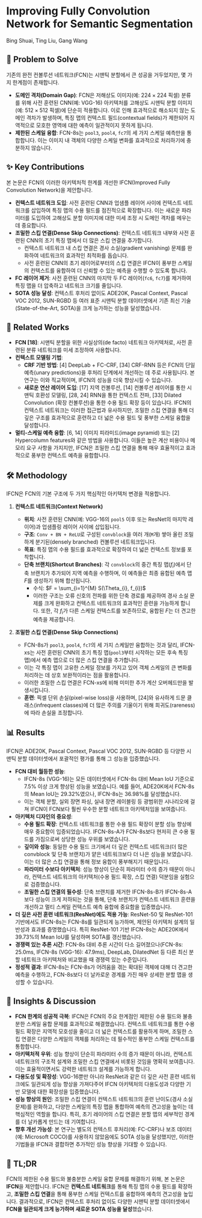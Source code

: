 # Improving Fully Convolution Network for Semantic Segmentation

Bing Shuai, Ting Liu, Gang Wang

## 🧩 Problem to Solve

기존의 완전 컨볼루션 네트워크(FCN)는 시맨틱 분할에서 큰 성공을 거두었지만, 몇 가지 한계점이 존재합니다.

- **도메인 격차(Domain Gap)**: FCN은 저해상도 이미지(예: $224 \times 224$ 픽셀) 분류를 위해 사전 훈련된 CNN(예: VGG-16) 아키텍처를 고해상도 시맨틱 분할 이미지(예: $512 \times 512$ 픽셀)에 단순히 적용합니다. 이로 인해 효과적으로 해소되지 않는 도메인 격차가 발생하며, 특징 맵의 컨텍스트 필드(contextual fields)가 제한되어 지역적으로 모호한 영역에 대한 예측이 일관적이지 못하게 됩니다.
- **제한된 스케일 융합**: FCN-8s는 `pool3`, `pool4`, `fc7`의 세 가지 스케일 예측만을 통합합니다. 이는 이미지 내 객체의 다양한 스케일 변화를 효과적으로 처리하기에 충분하지 않습니다.

## ✨ Key Contributions

본 논문은 FCN의 이러한 아키텍처적 한계를 개선한 IFCN(Improved Fully Convolution Network)을 제안합니다.

- **컨텍스트 네트워크 도입**: 사전 훈련된 CNN과 업샘플 레이어 사이에 컨텍스트 네트워크를 삽입하여 특징 맵의 수용 필드를 점진적으로 확장합니다. 이는 새로운 파라미터를 도입하여 고해상도 분할 이미지에 대한 미세 조정 시 도메인 격차를 메우는 데 중요합니다.
- **조밀한 스킵 연결(Dense Skip Connections)**: 컨텍스트 네트워크 내부와 사전 훈련된 CNN의 초기 특징 맵에서 더 많은 스킵 연결을 추가합니다.
  - 컨텍스트 네트워크 내 스킵 연결은 경사 소실(gradient vanishing) 문제를 완화하여 네트워크의 효과적인 최적화를 돕습니다.
  - 사전 훈련된 CNN의 초기 레이어로부터의 스킵 연결은 IFCN이 풍부한 스케일의 컨텍스트를 융합하여 더 신뢰할 수 있는 예측을 수행할 수 있도록 합니다.
- **FC 레이어 제거**: 사전 훈련된 CNN의 마지막 두 FC 레이어(`fc6`, `fc7`)를 제거하여 특징 맵을 더 압축하고 네트워크 크기를 줄입니다.
- **SOTA 성능 달성**: 컨텍스트 후처리 없이도 ADE20K, Pascal Context, Pascal VOC 2012, SUN-RGBD 등 여러 표준 시맨틱 분할 데이터셋에서 기존 최신 기술(State-of-the-Art, SOTA)을 크게 능가하는 성능을 달성했습니다.

## 📎 Related Works

- **FCN [18]**: 시맨틱 분할을 위한 사실상의(de facto) 네트워크 아키텍처로, 사전 훈련된 분류 네트워크를 미세 조정하여 사용합니다.
- **컨텍스트 모델링 기법**:
  - **CRF 기반 방법**: [4] DeepLab + FC-CRF, [34] CRF-RNN 등은 FCN의 단일 예측(unary predictions)을 후처리 단계에서 개선하는 데 주로 사용됩니다. 본 연구는 이와 직교적이며, IFCN의 성능을 더욱 향상시킬 수 있습니다.
  - **새로운 연산 레이어 도입**: [17] 지역 컨볼루션, [14] 컨볼루션 레이어를 통한 시맨틱 호환성 모델링, [28, 24] RNN을 통한 컨텍스트 전파, [33] Dilated Convolution (확장 컨볼루션)을 통한 수용 필드 확장 등이 있습니다. IFCN의 컨텍스트 네트워크는 이러한 접근법과 유사하지만, 조밀한 스킵 연결을 통해 더 깊은 구조를 효과적으로 훈련하고 더 넓은 수용 필드 및 풍부한 스케일 융합을 달성합니다.
- **멀티-스케일 예측 융합**: [6, 14] 이미지 피라미드(image pyramid) 또는 [2] Hypercolumn features와 같은 방법을 사용합니다. 이들은 높은 계산 비용이나 메모리 요구 사항을 가지지만, IFCN은 조밀한 스킵 연결을 통해 매우 효율적이고 효과적으로 풍부한 컨텍스트 예측을 융합합니다.

## 🛠️ Methodology

IFCN은 FCN의 기본 구조에 두 가지 핵심적인 아키텍처 변경을 적용합니다.

1. **컨텍스트 네트워크(Context Network)**

   - **위치**: 사전 훈련된 CNN(예: VGG-16의 `pool5` 이후 또는 ResNet의 마지막 레이어)과 업샘플링 레이어 사이에 삽입됩니다.
   - **구조**: `Conv + BN + ReLU`로 구성된 `convblock`을 여러 개(`M`개) 쌓아 올린 조밀하게 분기된(densely branched) 컨볼루션 네트워크입니다.
   - **목표**: 특징 맵의 수용 필드를 효과적으로 확장하여 더 넓은 컨텍스트 정보를 포착합니다.
   - **단축 브랜치(Shortcut Branches)**: 각 `convblock`의 중간 특징 맵($f_{i}$)에서 단축 브랜치가 추가되어 지역 예측을 수행하며, 이 예측들은 최종 융합된 예측 맵 $F$를 생성하기 위해 합산됩니다.
     - 수식: $F = \sum_{i=1}^{M} S(\Theta_{i}, f_{i})$
     - 이러한 구조는 오류 신호의 전파를 위한 단축 경로를 제공하여 경사 소실 문제를 크게 완화하고 컨텍스트 네트워크의 효과적인 훈련을 가능하게 합니다. 또한, 각 $f_i$가 다른 스케일 컨텍스트를 보존하므로, 융합된 $F$는 더 견고한 예측을 제공합니다.

2. **조밀한 스킵 연결(Dense Skip Connections)**
   - FCN-8s가 `pool3`, `pool4`, `fc7`의 세 가지 스케일만 융합하는 것과 달리, IFCN-xs는 사전 훈련된 CNN의 초기 특징 맵(`pool3`부터 시작하는 모든 후속 특징 맵)에서 예측 맵으로 더 많은 스킵 연결을 추가합니다.
   - 이는 각 특징 맵이 고유한 스케일 정보를 가지고 있어 객체 스케일의 큰 변화를 처리하는 데 상호 보완적이라는 점을 활용합니다.
   - 이러한 조밀한 스킵 연결은 FCN-xs에 비해 미미한 추가 계산 오버헤드만을 발생시킵니다.
   - **훈련**: 픽셀 단위 손실(pixel-wise loss)을 사용하며, [24]와 유사하게 드문 클래스(infrequent classes)에 더 많은 주의를 기울이기 위해 희귀도(rareness)에 따라 손실을 조정합니다.

## 📊 Results

IFCN은 ADE20K, Pascal Context, Pascal VOC 2012, SUN-RGBD 등 다양한 시맨틱 분할 데이터셋에서 포괄적인 평가를 통해 그 성능을 입증했습니다.

- **FCN 대비 월등한 성능**:
  - IFCN-8s (VGG-16)는 모든 데이터셋에서 FCN-8s 대비 Mean IoU 기준으로 7.5% 이상 크게 향상된 성능을 보였습니다. 예를 들어, ADE20K에서 FCN-8s의 Mean IoU는 29.32%였으나, IFCN-8s는 36.98%를 달성했습니다.
  - 이는 객체 분할, 실외 장면 파싱, 실내 장면 레이블링 등 광범위한 시나리오에 걸쳐 IFCN이 FCN보다 훨씬 우수한 분할 네트워크 아키텍처임을 보여줍니다.
- **아키텍처 디자인의 중요성**:
  - **수용 필드 확장**: 컨텍스트 네트워크를 통한 수용 필드 확장이 분할 성능 향상에 매우 중요함이 입증되었습니다. IFCN-8s-A가 FCN-8s보다 현저히 큰 수용 필드를 가짐으로써 상당한 성능 우위를 보였습니다.
  - **깊이와 성능**: 동일한 수용 필드 크기에서 더 깊은 컨텍스트 네트워크(더 많은 convblock 및 단축 브랜치)가 얕은 네트워크보다 더 나은 성능을 보였습니다. 이는 더 많은 스킵 연결을 통해 정보 융합이 풍부해지기 때문입니다.
  - **파라미터 수보다 아키텍처**: 성능 향상이 단순히 파라미터 수의 증가 때문이 아니라, 컨텍스트 네트워크의 아키텍처(수용 필드 확장, 스킵 연결) 덕분임을 실험으로 검증했습니다.
  - **조밀한 스킵 연결의 필수성**: 단축 브랜치를 제거한 IFCN-8s-B가 IFCN-8s-A보다 성능이 크게 저하되는 것을 통해, 단축 브랜치가 컨텍스트 네트워크 훈련을 개선하고 멀티 스케일 컨텍스트 예측 융합에 중요함을 입증했습니다.
- **더 깊은 사전 훈련 네트워크(ResNet)에도 적용 가능**: ResNet-50 및 ResNet-101 기반에서도 IFCN-8s는 FCN-8s를 일관되게 능가하며, 제안된 아키텍처 설계의 일반성과 효과를 증명했습니다. 특히 ResNet-101 기반 IFCN-8s는 ADE20K에서 39.73%의 Mean IoU를 달성하며 SOTA를 갱신했습니다.
- **경쟁력 있는 추론 시간**: FCN-8s 대비 추론 시간이 다소 길어졌으나(FCN-8s: 25.0ms, IFCN-8s (VGG-16): 47.9ms), DeepLab, DilatedNet 등 다른 최신 분할 네트워크 아키텍처와 비교했을 때 경쟁력 있는 수준입니다.
- **정성적 결과**: IFCN-8s는 FCN-8s가 어려움을 겪는 확대된 객체에 대해 더 견고한 예측을 수행하고, FCN-8s보다 더 날카로운 경계를 가진 매우 상세한 분할 맵을 생성할 수 있습니다.

## 🧠 Insights & Discussion

- **FCN 한계의 성공적 극복**: IFCN은 FCN의 주요 한계점인 제한된 수용 필드와 불충분한 스케일 융합 문제를 효과적으로 해결했습니다. 컨텍스트 네트워크를 통한 수용 필드 확장은 지역적 모호성을 줄이고 더 넓은 컨텍스트를 활용하게 하며, 조밀한 스킵 연결은 다양한 스케일의 객체를 처리하는 데 필수적인 풍부한 스케일 컨텍스트를 통합합니다.
- **아키텍처적 우위**: 성능 향상이 단순히 파라미터 수의 증가 때문이 아니라, 컨텍스트 네트워크의 구조적 설계와 조밀한 스킵 연결에서 비롯된 것임을 명확히 보여줍니다. 이는 효율적이면서도 강력한 네트워크 설계를 가능하게 합니다.
- **다용도성 및 확장성**: VGG-16뿐만 아니라 ResNet과 같은 더 깊은 사전 훈련 네트워크에도 일관되게 성능 향상을 가져다주어 IFCN 아키텍처의 다용도성과 다양한 기반 모델에 대한 확장성을 입증했습니다.
- **성능 향상의 원인**: 조밀한 스킵 연결이 컨텍스트 네트워크의 훈련 난이도(경사 소실 문제)를 완화하고, 다양한 스케일의 특징 맵을 통합하여 예측의 견고성을 높이는 데 핵심적인 역할을 합니다. 특히, 초기 레이어의 스킵 연결은 분할 맵의 세부적인 경계를 더 날카롭게 만드는 데 기여합니다.
- **향후 개선 가능성**: 본 연구는 별도의 컨텍스트 후처리(예: FC-CRF)나 보조 데이터(예: Microsoft COCO)를 사용하지 않았음에도 SOTA 성능을 달성했지만, 이러한 기법들을 IFCN과 결합하면 추가적인 성능 향상을 기대할 수 있습니다.

## 📌 TL;DR

FCN의 제한된 수용 필드와 불충분한 스케일 융합 문제를 해결하기 위해, 본 논문은 **IFCN**을 제안합니다. IFCN은 **컨텍스트 네트워크**를 통해 특징 맵의 수용 필드를 확장하고, **조밀한 스킵 연결**을 통해 풍부한 스케일 컨텍스트를 융합하여 예측의 견고성을 높입니다. 결과적으로, IFCN은 컨텍스트 후처리 없이도 다양한 시맨틱 분할 데이터셋에서 **FCN을 일관되게 크게 능가하며 새로운 SOTA 성능을 달성**했습니다.
